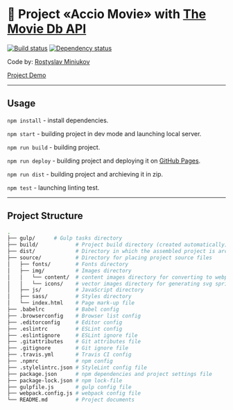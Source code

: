 # :movie_camera: Project «Accio Movie» with [The Movie Db API](https://www.themoviedb.org/documentation/api)

[![Build status][travis-image]][travis-url] [![Dependency status][dependency-image]][dependency-url]

Code by: [Rostyslav Miniukov](https://github.com/embyth/)

[Project Demo](https://embyth.github.io/accio-movie/)

---

## Usage

`npm install` - install dependencies.

`npm start` - building project in dev mode and launching local server.

`npm run build` - building project.

`npm run deploy` - building project and deploying it on [GitHub Pages](https://pages.github.com).

`npm run dist` - building project and archieving it in zip.

`npm test` - launching linting test.

---

## Project Structure

```bash
.
├── gulp/      # Gulp tasks directory
├── build/            # Project build directory (created automatically)
├── dist/             # Directory in which the assembled project is archived (created automatically)
├── source/           # Directory for placing project source files
│   ├── fonts/        # Fonts directory
│   ├── img/          # Images directory
│   │   └── content/  # content images directory for converting to webp format
│   │   └── icons/    # vector images directory for generating svg sprite
│   ├── js/           # JavaScript directory
│   ├── sass/         # Styles directory
│   └── index.html    # Page mark-up file
├── .babelrc          # Babel config
├── .browserconfig    # Browser list config
├── .editorconfig     # Editor config
├── .eslintrc         # ESLint config
├── .eslintignore     # ESLint ignore file
├── .gitattributes    # Git attributes file
├── .gitignore        # Git ignore file
├── .travis.yml       # Travis CI config
├── .npmrc            # npm config
├── .stylelintrc.json # StyleLint config file       
├── package.json      # npm dependencies and project settings file
├── package-lock.json # npm lock-file
├── gulpfile.js       # gulp config file
├── webpack.config.js # webpack config file
└── README.md         # Project documents
```

[travis-image]: https://travis-ci.org/embyth/accio-movie.svg?branch=master
[travis-url]: https://travis-ci.org/embyth/accio-movie
[dependency-image]: https://david-dm.org/embyth/accio-movie/dev-status.svg?style=flat-square
[dependency-url]: https://david-dm.org/embyth/accio-movie?type=dev
